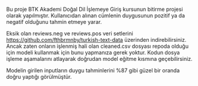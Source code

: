 Bu proje BTK Akademi Doğal Dil İşlemeye Giriş kursunun bitirme projesi olarak yapılmıştır.
Kullanıcıdan alınan cümlenin duygusunun pozitif ya da negatif olduğunu tahmin etmeye yarar.

Eksik olan reviews.neg ve reviews.pos veri setlerini https://github.com/fthbrmnby/turkish-text-data üzerinden indirebilirsiniz.
Ancak zaten onların işlenmiş hali olan cleaned.csv dosyası repoda olduğu için modeli kullanmak için bunu yapmanıza gerek yoktur.
Kodun dosya işleme aşamalarını atlayarak doğrudan model eğitme kısmına geçebilirsiniz.

Modelin girilen inputların duygu tahminlerini %87 gibi güzel bir oranda doğru yaptığı görülmüştür.
